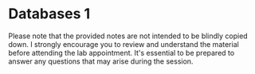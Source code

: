 # Databases 1

Please note that the provided notes are not intended to be blindly copied down. 
I strongly encourage you to review and understand the material before attending the lab appointment. 
It's essential to be prepared to answer any questions that may arise during the session.
